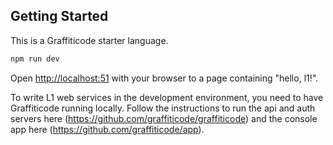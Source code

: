 ## Getting Started

This is a Graffiticode starter language.

```bash
npm run dev
```

Open [http://localhost:51](http://localhost:51) with your browser to a page containing "hello, l1!".

To write L1 web services in the development environment, you need to have Graffiticode running locally. Follow the instructions to run the api and auth servers here (https://github.com/graffiticode/graffiticode) and the console app here (https://github.com/graffiticode/app).
